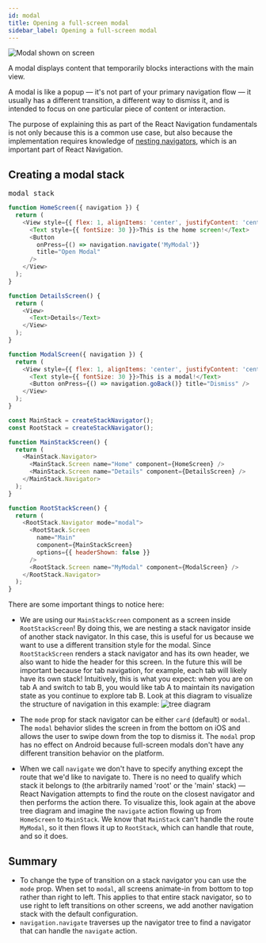 ```yaml
---
id: modal
title: Opening a full-screen modal
sidebar_label: Opening a full-screen modal
---
```


![Modal shown on screen](/docs/assets/modal/modal-demo.gif)

A modal displays content that temporarily blocks interactions with the main view.

A modal is like a popup &mdash; it's not part of your primary navigation flow &mdash; it usually has a different transition, a different way to dismiss it, and is intended to focus on one particular piece of content or interaction.

<!-- Often these modals don't take up the entire screen (you can read more about that in the [Partial overlays section](partial-overlay.html)), but in this case we'll talk about modals that take up the user's entire screen. -->

The purpose of explaining this as part of the React Navigation fundamentals is not only because this is a common use case, but also because the implementation requires knowledge of [nesting navigators](nesting-navigators.html), which is an important part of React Navigation.

## Creating a modal stack

<samp id="full-screen-modal">modal stack</samp>

```js
function HomeScreen({ navigation }) {
  return (
    <View style={{ flex: 1, alignItems: 'center', justifyContent: 'center' }}>
      <Text style={{ fontSize: 30 }}>This is the home screen!</Text>
      <Button
        onPress={() => navigation.navigate('MyModal')}
        title="Open Modal"
      />
    </View>
  );
}

function DetailsScreen() {
  return (
    <View>
      <Text>Details</Text>
    </View>
  );
}

function ModalScreen({ navigation }) {
  return (
    <View style={{ flex: 1, alignItems: 'center', justifyContent: 'center' }}>
      <Text style={{ fontSize: 30 }}>This is a modal!</Text>
      <Button onPress={() => navigation.goBack()} title="Dismiss" />
    </View>
  );
}

const MainStack = createStackNavigator();
const RootStack = createStackNavigator();

function MainStackScreen() {
  return (
    <MainStack.Navigator>
      <MainStack.Screen name="Home" component={HomeScreen} />
      <MainStack.Screen name="Details" component={DetailsScreen} />
    </MainStack.Navigator>
  );
}

function RootStackScreen() {
  return (
    <RootStack.Navigator mode="modal">
      <RootStack.Screen
        name="Main"
        component={MainStackScreen}
        options={{ headerShown: false }}
      />
      <RootStack.Screen name="MyModal" component={ModalScreen} />
    </RootStack.Navigator>
  );
}
```

There are some important things to notice here:

- We are using our `MainStackScreen` component as a screen inside `RootStackScreen`! By doing this, we are nesting a stack navigator inside of another stack navigator. In this case, this is useful for us because we want to use a different transition style for the modal. Since `RootStackScreen` renders a stack navigator and has its own header, we also want to hide the header for this screen. In the future this will be important because for tab navigation, for example, each tab will likely have its own stack! Intuitively, this is what you expect: when you are on tab A and switch to tab B, you would like tab A to maintain its navigation state as you continue to explore tab B. Look at this diagram to visualize the structure of navigation in this example:
  ![tree diagram](/docs/assets/modal/tree.png)

- The `mode` prop for stack navigator can be either `card` (default) or `modal`. The `modal` behavior slides the screen in from the bottom on iOS and allows the user to swipe down from the top to dismiss it. The `modal` prop has no effect on Android because full-screen modals don't have any different transition behavior on the platform.
- When we call `navigate` we don't have to specify anything except the route that we'd like to navigate to. There is no need to qualify which stack it belongs to (the arbitrarily named 'root' or the 'main' stack) &mdash; React Navigation attempts to find the route on the closest navigator and then performs the action there. To visualize this, look again at the above tree diagram and imagine the `navigate` action flowing up from `HomeScreen` to `MainStack`. We know that `MainStack` can't handle the route `MyModal`, so it then flows it up to `RootStack`, which can handle that route, and so it does.

## Summary

- To change the type of transition on a stack navigator you can use the `mode` prop. When set to `modal`, all screens animate-in from bottom to top rather than right to left. This applies to that entire stack navigator, so to use right to left transitions on other screens, we add another navigation stack with the default configuration.
- `navigation.navigate` traverses up the navigator tree to find a navigator that can handle the `navigate` action.
